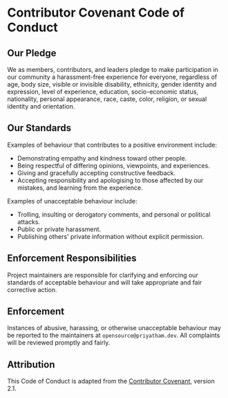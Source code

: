 # Contributor Covenant Code of Conduct

## Our Pledge
We as members, contributors, and leaders pledge to make participation in our
community a harassment-free experience for everyone, regardless of age, body
size, visible or invisible disability, ethnicity, gender identity and
expression, level of experience, education, socio-economic status, nationality,
personal appearance, race, caste, color, religion, or sexual identity and
orientation.

## Our Standards
Examples of behaviour that contributes to a positive environment include:
- Demonstrating empathy and kindness toward other people.
- Being respectful of differing opinions, viewpoints, and experiences.
- Giving and gracefully accepting constructive feedback.
- Accepting responsibility and apologising to those affected by our mistakes,
  and learning from the experience.

Examples of unacceptable behaviour include:
- Trolling, insulting or derogatory comments, and personal or political attacks.
- Public or private harassment.
- Publishing others' private information without explicit permission.

## Enforcement Responsibilities
Project maintainers are responsible for clarifying and enforcing our standards
of acceptable behaviour and will take appropriate and fair corrective action.

## Enforcement
Instances of abusive, harassing, or otherwise unacceptable behaviour may be
reported to the maintainers at `opensource@priyatham.dev`. All complaints will
be reviewed promptly and fairly.

## Attribution
This Code of Conduct is adapted from the [Contributor Covenant][homepage],
version 2.1.

[homepage]: https://www.contributor-covenant.org
